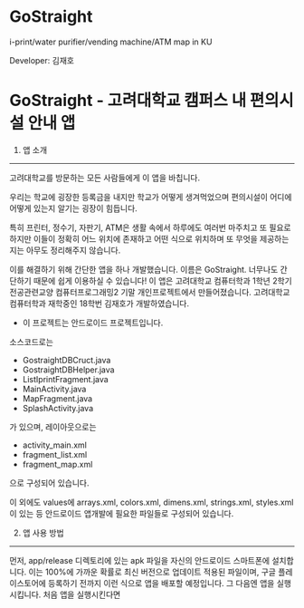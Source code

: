 # GoStraight
i-print/water purifier/vending machine/ATM map in KU

Developer: 김재호

GoStraight - 고려대학교 캠퍼스 내 편의시설 안내 앱
================================================
1. 앱 소개
-----------
고려대학교를 방문하는 모든 사람들에게 이 앱을 바칩니다.

우리는 학교에 굉장한 등록금을 내지만 학교가 어떻게 생겨먹었으며 편의시설이 어디에 어떻게 있는지 알기는 굉장이 힘듭니다.

특히 프린터, 정수기, 자판기, ATM은 생활 속에서 하루에도 여러번 마주치고 또 필요로 하지만 이들이 정확히 어느 위치에 존재하고 어떤 식으로 위치하며 또 무엇을 제공하는지는 아무도 정리해주지 않습니다.

이를 해결하기 위해 간단한 앱을 하나 개발했습니다. 이름은 GoStraight. 너무나도 간단하기 때문에 쉽게 이용하실 수 있습니다!
    이 앱은 고려대학교 컴퓨터학과 1학년 2학기 전공관련교양 컴퓨터프로그래밍2 기말 개인프로젝트에서 만들어졌습니다.
    고려대학교 컴퓨터학과 재학중인 18학번 김재호가 개발하였습니다.
* 이 프로젝트는 안드로이드 프로젝트입니다.

소스코드로는
- GostraightDBCruct.java
- GostraightDBHelper.java
- ListIprintFragment.java
- MainActivity.java
- MapFragment.java
- SplashActivity.java

가 있으며, 레이아웃으로는
- activity_main.xml
- fragment_list.xml
- fragment_map.xml

으로 구성되어 있습니다.

이 외에도 values에 arrays.xml, colors.xml, dimens.xml, strings.xml, styles.xml 이 있는 등 안드로이드 앱개발에 필요한 파일들로 구성되어 있습니다.

2. 앱 사용 방법
---------------
먼저, app/release 디렉토리에 있는 apk 파일을 자신의 안드로이드 스마트폰에 설치합니다. 이는 100%에 가까운 확률로 최신 버전으로 업데이트 적용된 파일이며, 구글 플레이스토어에 등록하기 전까지 이런 식으로 앱을 배포할 예정입니다.
그 다음엔 앱을 실행시킵니다. 처음 앱을 실행시킨다면
